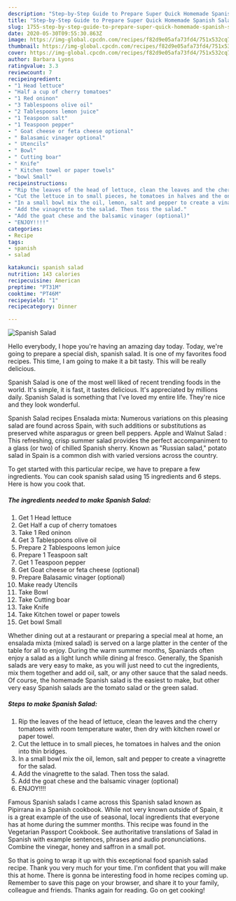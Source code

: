 ```yaml
---
description: "Step-by-Step Guide to Prepare Super Quick Homemade Spanish Salad"
title: "Step-by-Step Guide to Prepare Super Quick Homemade Spanish Salad"
slug: 1755-step-by-step-guide-to-prepare-super-quick-homemade-spanish-salad
date: 2020-05-30T09:55:30.863Z
image: https://img-global.cpcdn.com/recipes/f82d9e05afa73fd4/751x532cq70/spanish-salad-recipe-main-photo.jpg
thumbnail: https://img-global.cpcdn.com/recipes/f82d9e05afa73fd4/751x532cq70/spanish-salad-recipe-main-photo.jpg
cover: https://img-global.cpcdn.com/recipes/f82d9e05afa73fd4/751x532cq70/spanish-salad-recipe-main-photo.jpg
author: Barbara Lyons
ratingvalue: 3.3
reviewcount: 7
recipeingredient:
- "1 Head lettuce"
- "Half a cup of cherry tomatoes"
- "1 Red oninon"
- "3 Tablespoons olive oil"
- "2 Tablespoons lemon juice"
- "1 Teaspoon salt"
- "1 Teaspoon pepper"
- " Goat cheese or feta cheese optional"
- " Balasamic vinager optional"
- " Utencils"
- " Bowl"
- " Cutting boar"
- " Knife"
- " Kitchen towel or paper towels"
- "bowl Small"
recipeinstructions:
- "Rip the leaves of the head of lettuce, clean the leaves and the cherry tomatoes with room temperature water, then dry with kitchen rowel or paper towel."
- "Cut the lettuce in to small pieces, he tomatoes in halves and the onion into thin bridges."
- "In a small bowl mix the oil, lemon, salt and pepper to create a vinagrette for the salad."
- "Add the vinagrette to the salad. Then toss the salad."
- "Add the goat chese and the balsamic vinager (optional)"
- "ENJOY!!!!"
categories:
- Recipe
tags:
- spanish
- salad

katakunci: spanish salad 
nutrition: 143 calories
recipecuisine: American
preptime: "PT31M"
cooktime: "PT46M"
recipeyield: "1"
recipecategory: Dinner

---
```



![Spanish Salad](https://img-global.cpcdn.com/recipes/f82d9e05afa73fd4/751x532cq70/spanish-salad-recipe-main-photo.jpg)

Hello everybody, I hope you're having an amazing day today. Today, we're going to prepare a special dish, spanish salad. It is one of my favorites food recipes. This time, I am going to make it a bit tasty. This will be really delicious.

Spanish Salad is one of the most well liked of recent trending foods in the world. It's simple, it is fast, it tastes delicious. It's appreciated by millions daily. Spanish Salad is something that I've loved my entire life. They're nice and they look wonderful.

Spanish Salad recipes Ensalada mixta: Numerous variations on this pleasing salad are found across Spain, with such additions or substitutions as preserved white asparagus or green bell peppers. Apple and Walnut Salad : This refreshing, crisp summer salad provides the perfect accompaniment to a glass (or two) of chilled Spanish sherry. Known as &#34;Russian salad,&#34; potato salad in Spain is a common dish with varied versions across the country.


To get started with this particular recipe, we have to prepare a few ingredients. You can cook spanish salad using 15 ingredients and 6 steps. Here is how you cook that.

<!--inarticleads1-->

##### The ingredients needed to make Spanish Salad:

1. Get 1 Head lettuce
1. Get Half a cup of cherry tomatoes
1. Take 1 Red oninon
1. Get 3 Tablespoons olive oil
1. Prepare 2 Tablespoons lemon juice
1. Prepare 1 Teaspoon salt
1. Get 1 Teaspoon pepper
1. Get  Goat cheese or feta cheese (optional)
1. Prepare  Balasamic vinager (optional)
1. Make ready  Utencils
1. Take  Bowl
1. Take  Cutting boar
1. Take  Knife
1. Take  Kitchen towel or paper towels
1. Get bowl Small


Whether dining out at a restaurant or preparing a special meal at home, an ensalada mixta (mixed salad) is served on a large platter in the center of the table for all to enjoy. During the warm summer months, Spaniards often enjoy a salad as a light lunch while dining al fresco. Generally, the Spanish salads are very easy to make, as you will just need to cut the ingredients, mix them together and add oil, salt, or any other sauce that the salad needs. Of course, the homemade Spanish salad is the easiest to make, but other very easy Spanish salads are the tomato salad or the green salad. 

<!--inarticleads2-->

##### Steps to make Spanish Salad:

1. Rip the leaves of the head of lettuce, clean the leaves and the cherry tomatoes with room temperature water, then dry with kitchen rowel or paper towel.
1. Cut the lettuce in to small pieces, he tomatoes in halves and the onion into thin bridges.
1. In a small bowl mix the oil, lemon, salt and pepper to create a vinagrette for the salad.
1. Add the vinagrette to the salad. Then toss the salad.
1. Add the goat chese and the balsamic vinager (optional)
1. ENJOY!!!!


Famous Spanish salads I came across this Spanish salad known as Pipirrana in a Spanish cookbook. While not very known outside of Spain, it is a great example of the use of seasonal, local ingredients that everyone has at home during the summer months. This recipe was found in the Vegetarian Passport Cookbook. See authoritative translations of Salad in Spanish with example sentences, phrases and audio pronunciations. Combine the vinegar, honey and saffron in a small pot. 

So that is going to wrap it up with this exceptional food spanish salad recipe. Thank you very much for your time. I'm confident that you will make this at home. There is gonna be interesting food in home recipes coming up. Remember to save this page on your browser, and share it to your family, colleague and friends. Thanks again for reading. Go on get cooking!
